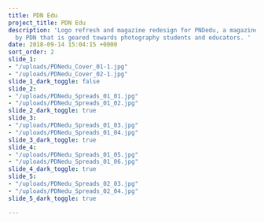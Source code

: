 ```yaml
---
title: PDN Edu
project_title: PDN Edu
description: 'Logo refresh and magazine redesign for PNDedu, a magazine published
  by PDN that is geared towards photography students and educators. '
date: 2018-09-14 15:04:15 +0000
sort_order: 2
slide_1:
- "/uploads/PDNedu_Cover_01-1.jpg"
- "/uploads/PDNedu_Cover_02-1.jpg"
slide_1_dark_toggle: false
slide_2:
- "/uploads/PDNedu_Spreads_01_01.jpg"
- "/uploads/PDNedu_Spreads_01_02.jpg"
slide_2_dark_toggle: true
slide_3:
- "/uploads/PDNedu_Spreads_01_03.jpg"
- "/uploads/PDNedu_Spreads_01_04.jpg"
slide_3_dark_toggle: true
slide_4:
- "/uploads/PDNedu_Spreads_01_05.jpg"
- "/uploads/PDNedu_Spreads_01_06.jpg"
slide_4_dark_toggle: true
slide_5:
- "/uploads/PDNedu_Spreads_02_03.jpg"
- "/uploads/PDNedu_Spreads_02_04.jpg"
slide_5_dark_toggle: true

---
```

